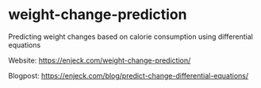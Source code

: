 # weight-change-prediction

Predicting weight changes based on calorie consumption using differential equations

Website: https://enjeck.com/weight-change-prediction/

Blogpost: https://enjeck.com/blog/predict-change-differential-equations/
